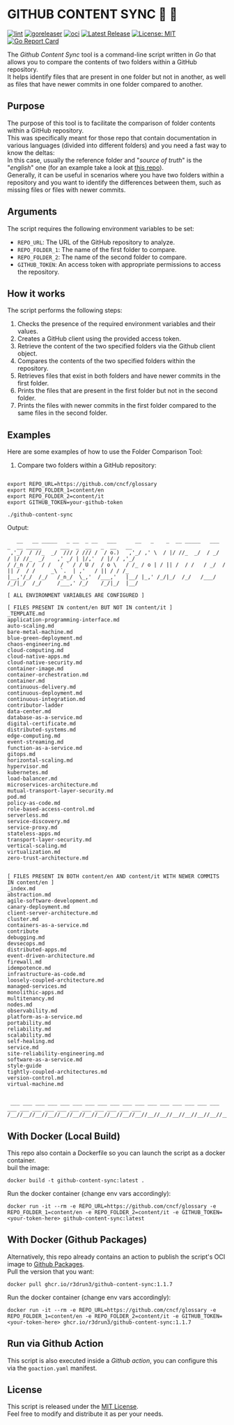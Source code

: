 # GITHUB CONTENT SYNC 🔎 📁
[![lint](https://github.com/R3DRUN3/github-content-sync/actions/workflows/lint.yaml/badge.svg)](https://github.com/R3DRUN3/github-content-sync/actions/workflows/lint.yaml)
[![goreleaser](https://github.com/R3DRUN3/github-content-sync/actions/workflows/release.yaml/badge.svg)](https://github.com/R3DRUN3/github-content-sync/actions/workflows/release.yaml)
[![oci](https://github.com/R3DRUN3/github-content-sync/actions/workflows/oci.yaml/badge.svg)](https://github.com/R3DRUN3/github-content-sync/actions/workflows/oci.yaml)
[![Latest Release](https://img.shields.io/github/release/R3DRUN3/github-content-sync.svg)](https://github.com/R3DRUN3/github-content-sync/releases/latest)
[![License: MIT](https://img.shields.io/badge/License-MIT-yellow.svg)](https://opensource.org/licenses/MIT)
[![Go Report Card](https://goreportcard.com/badge/github.com/r3drun3/github-content-sync)](https://goreportcard.com/report/github.com/r3drun3/github-content-sync)  

The *Github Content Sync* tool is a command-line script written in *Go* that allows you to compare the contents of two folders within a GitHub repository.  
It helps identify files that are present in one folder but not in another, as well as files that have newer commits in one folder compared to another.  
## Purpose

The purpose of this tool is to facilitate the comparison of folder contents within a GitHub repository.  
This was specifically meant for those repo that contain documentation in various languages (divided into different folders) and you need a fast way to know the deltas:  
In this case, usually the reference folder and "*source of truth*" is the "*english*" one (for an example take a look at [this repo](https://github.com/cncf/glossary/tree/main/content)).  
Generally, it can be useful in scenarios where you have two folders within a repository and you want to identify the differences between them, such as missing files or files with newer commits.  
## Arguments

The script requires the following environment variables to be set: 
- `REPO_URL`: The URL of the GitHub repository to analyze. 
- `REPO_FOLDER_1`: The name of the first folder to compare. 
- `REPO_FOLDER_2`: The name of the second folder to compare. 
- `GITHUB_TOKEN`: An access token with appropriate permissions to access the repository.
## How it works

The script performs the following steps:
1. Checks the presence of the required environment variables and their values.
1. Creates a GitHub client using the provided access token.
1. Retrieve the content of the two specified folders via the Github client object.
1. Compares the contents of the two specified folders within the repository.
1. Retrieves files that exist in both folders and have newer commits in the first folder.
1. Prints the files that are present in the first folder but not in the second folder.
1. Prints the files with newer commits in the first folder compared to the same files in the second folder.
## Examples

Here are some examples of how to use the Folder Comparison Tool:
1. Compare two folders within a GitHub repository:

```shell

export REPO_URL=https://github.com/cncf/glossary
export REPO_FOLDER_1=content/en
export REPO_FOLDER_2=content/it
export GITHUB_TOKEN=your-github-token

./github-content-sync
```


Output:
```console
   __   __ _____   _ __  _ __   ___      __   _    _  __ _____   ___   _  __ _____      ___  _  __   _  __   __
 ,'_/  / //_  _/  /// / /// /  / o.)   ,'_/ ,' \  / |/ //_  _/  / _/  / |/ //_  _/    ,' _/ | |/,'  / |/ / ,'_/
/ /_n / /  / /   / ` / / U /  / o \   / /_ / o | / || /  / /   / _/  / || /  / /     _\ `.  | ,'   / || / / /_
|__,'/_/  /_/   /_n_/  \_,'  /___,'   |__/ |_,' /_/|_/  /_/   /___/ /_/|_/  /_/     /___,' /_/    /_/|_/  |__/

[ ALL ENVIRONMENT VARIABLES ARE CONFIGURED ]

[ FILES PRESENT IN content/en BUT NOT IN content/it ]
_TEMPLATE.md
application-programming-interface.md
auto-scaling.md
bare-metal-machine.md
blue-green-deployment.md
chaos-engineering.md
cloud-computing.md
cloud-native-apps.md
cloud-native-security.md
container-image.md
container-orchestration.md
container.md
continuous-delivery.md
continuous-deployment.md
continuous-integration.md
contributor-ladder
data-center.md
database-as-a-service.md
digital-certificate.md
distributed-systems.md
edge-computing.md
event-streaming.md
function-as-a-service.md
gitops.md
horizontal-scaling.md
hypervisor.md
kubernetes.md
load-balancer.md
microservices-architecture.md
mutual-transport-layer-security.md
pod.md
policy-as-code.md
role-based-access-control.md
serverless.md
service-discovery.md
service-proxy.md
stateless-apps.md
transport-layer-security.md
vertical-scaling.md
virtualization.md
zero-trust-architecture.md


[ FILES PRESENT IN BOTH content/en AND content/it WITH NEWER COMMITS IN content/en ]
_index.md
abstraction.md
agile-software-development.md
canary-deployment.md
client-server-architecture.md
cluster.md
containers-as-a-service.md
contribute
debugging.md
devsecops.md
distributed-apps.md
event-driven-architecture.md
firewall.md
idempotence.md
infrastructure-as-code.md
loosely-coupled-architecture.md
managed-services.md
monolithic-apps.md
multitenancy.md
nodes.md
observability.md
platform-as-a-service.md
portability.md
reliability.md
scalability.md
self-healing.md
service.md
site-reliability-engineering.md
software-as-a-service.md
style-guide
tightly-coupled-architectures.md
version-control.md
virtual-machine.md


 ___ ___ ___ ___ ___ ___ ___ ___ ___ ___ ___ ___ ___ ___ ___ ___ ___ ___ ___ ___ ___ ___ ___ ___ ___ ___ ___ ___
/__//__//__//__//__//__//__//__//__//__//__//__//__//__//__//__//__//__//__//__//__//__//__//__//__//__//__//__/
```  

## With Docker (Local Build)
This repo also contain a Dockerfile so you can launch the script as a docker container.  
buil the image:  
```console
docker build -t github-content-sync:latest .
```  

Run the docker container (change env vars accordingly):  
```console
docker run -it --rm -e REPO_URL=https://github.com/cncf/glossary -e REPO_FOLDER_1=content/en -e REPO_FOLDER_2=content/it -e GITHUB_TOKEN=<your-token-here> github-content-sync:latest
```  


## With Docker (Github Packages)
Alternatively, this repo already contains an action to publish the script's OCI image to [Github Packages](https://github.com/features/packages).  
Pull the version that you want: 
```console
docker pull ghcr.io/r3drun3/github-content-sync:1.1.7 
```  

Run the docker container (change env vars accordingly):  
```console
docker run -it --rm -e REPO_URL=https://github.com/cncf/glossary -e REPO_FOLDER_1=content/en -e REPO_FOLDER_2=content/it -e GITHUB_TOKEN=<your-token-here> ghcr.io/r3drun3/github-content-sync:1.1.7
```  

## Run via Github Action
This script is also executed inside a  *Github action*, you can configure this via the `goaction.yaml`  manifest.  


## License

This script is released under the [MIT License](https://chat.openai.com/LICENSE).  
Feel free to modify and distribute it as per your needs.  


